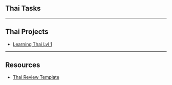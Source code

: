 ## Thai Tasks

---

## Thai Projects

-   [Learning Thai Lvl 1](https://www.amplenote.com/notes/0d28a088-dc9a-11ec-b2aa-56d122faa7cc)


---

## Resources

-   [Thai Review Template](https://www.amplenote.com/notes/a08a25d4-fba5-11ec-97e4-ea4d774e4575)
